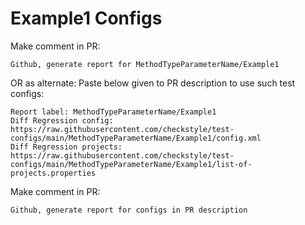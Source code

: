 # Example1 Configs
Make comment in PR:
```
Github, generate report for MethodTypeParameterName/Example1
```
OR as alternate:
Paste below given to PR description to use such test configs:
```
Report label: MethodTypeParameterName/Example1
Diff Regression config: https://raw.githubusercontent.com/checkstyle/test-configs/main/MethodTypeParameterName/Example1/config.xml
Diff Regression projects: https://raw.githubusercontent.com/checkstyle/test-configs/main/MethodTypeParameterName/Example1/list-of-projects.properties
```
Make comment in PR:
```
Github, generate report for configs in PR description
```
